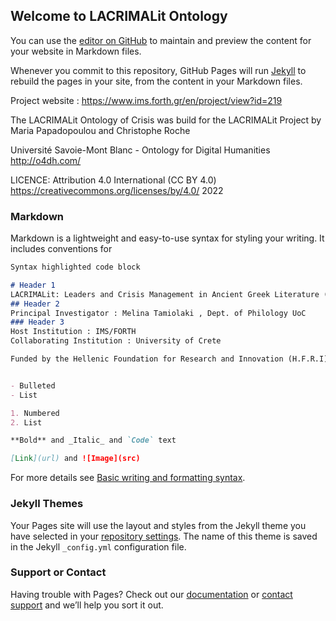 ## Welcome to LACRIMALit Ontology
You can use the [editor on GitHub](https://github.com/LACRIMALit/LACRIMALit-Ontology/edit/gh-pages/index.md) to maintain and preview the content for your website in Markdown files.

Whenever you commit to this repository, GitHub Pages will run [Jekyll](https://jekyllrb.com/) to rebuild the pages in your site, from the content in your Markdown files.







Project website : https://www.ims.forth.gr/en/project/view?id=219



The LACRIMALit Ontology of Crisis was build for the LACRIMALit Project by Maria Papadopoulou and Christophe Roche

Université Savoie-Mont Blanc - Ontology for Digital Humanities http://o4dh.com/

LICENCE: Attribution 4.0 International (CC BY 4.0) https://creativecommons.org/licenses/by/4.0/ 2022

### Markdown

Markdown is a lightweight and easy-to-use syntax for styling your writing. It includes conventions for

```markdown
Syntax highlighted code block

# Header 1
LACRIMALit: Leaders and Crisis Management in Ancient Greek Literature (2022-2025)
## Header 2
Principal Investigator : Melina Tamiolaki , Dept. of Philology UoC
### Header 3
Host Institution : IMS/FORTH
Collaborating Institution : University of Crete

Funded by the Hellenic Foundation for Research and Innovation (H.F.R.I)


- Bulleted
- List

1. Numbered
2. List

**Bold** and _Italic_ and `Code` text

[Link](url) and ![Image](src)
```

For more details see [Basic writing and formatting syntax](https://docs.github.com/en/github/writing-on-github/getting-started-with-writing-and-formatting-on-github/basic-writing-and-formatting-syntax).

### Jekyll Themes

Your Pages site will use the layout and styles from the Jekyll theme you have selected in your [repository settings](https://github.com/LACRIMALit/LACRIMALit-Ontology/settings/pages). The name of this theme is saved in the Jekyll `_config.yml` configuration file.

### Support or Contact

Having trouble with Pages? Check out our [documentation](https://docs.github.com/categories/github-pages-basics/) or [contact support](https://support.github.com/contact) and we’ll help you sort it out.
